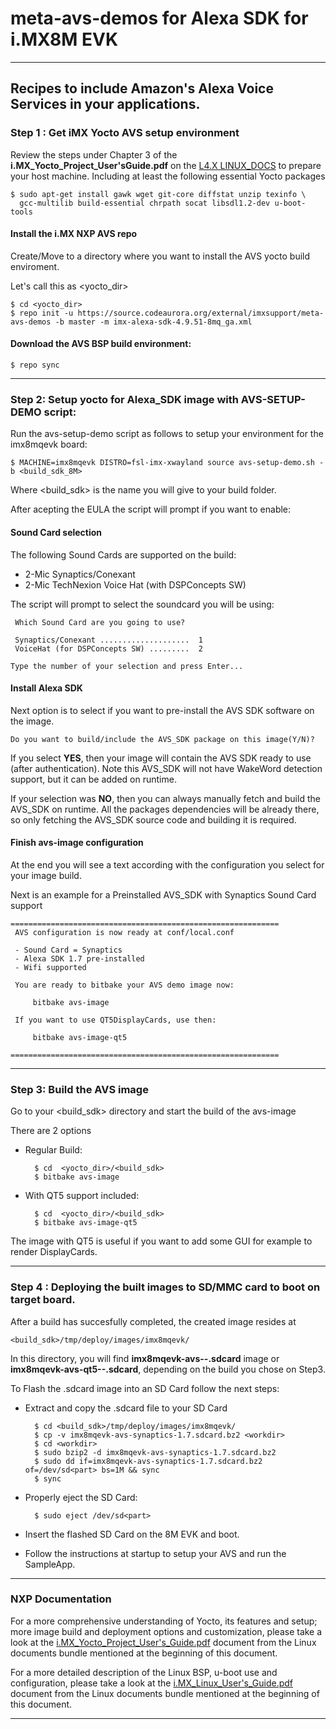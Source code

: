 # meta-avs-demos for Alexa SDK for i.MX8M EVK
---

Recipes to include Amazon's Alexa Voice Services in your applications.
---
### Step 1 : Get iMX Yocto AVS setup environment

Review the steps under Chapter 3 of the **i.MX_Yocto_Project_User'sGuide.pdf**
on the [L4.X LINUX_DOCS](https://goo.gl/Qcp4yA) to prepare your host machine.
Including at least the following essential Yocto packages

    $ sudo apt-get install gawk wget git-core diffstat unzip texinfo \
      gcc-multilib build-essential chrpath socat libsdl1.2-dev u-boot-tools

#### Install the i.MX NXP AVS repo

Create/Move to a directory where you want to install the AVS yocto build
enviroment.

Let's call this as <yocto_dir>


    $ cd <yocto_dir>
    $ repo init -u https://source.codeaurora.org/external/imxsupport/meta-avs-demos -b master -m imx-alexa-sdk-4.9.51-8mq_ga.xml


#### Download the AVS BSP build environment:

    $ repo sync
---
### Step 2: Setup yocto for Alexa_SDK image with AVS-SETUP-DEMO script:

Run the avs-setup-demo script as follows to setup your environment for the
imx8mqevk board:


    $ MACHINE=imx8mqevk DISTRO=fsl-imx-xwayland source avs-setup-demo.sh -b <build_sdk_8M>

Where <build_sdk> is the name you will give to your build folder.

After acepting the EULA the script will prompt if you want to enable:

#### Sound Card selection

The following Sound Cards are supported on the build:

* 2-Mic Synaptics/Conexant
* 2-Mic TechNexion Voice Hat (with DSPConcepts SW)

The script will prompt to select the soundcard you will be using:


     Which Sound Card are you going to use?

     Synaptics/Conexant ....................  1
     VoiceHat (for DSPConcepts SW) .........  2

    Type the number of your selection and press Enter...


#### Install Alexa SDK

Next option is to select if you want to pre-install the AVS SDK software on the
image.

    Do you want to build/include the AVS_SDK package on this image(Y/N)?

If you select **YES**, then your image will contain the AVS SDK ready to use
(after authentication). Note this AVS_SDK will not have WakeWord detection
support, but it can be added on runtime.

If your selection was **NO**, then you can always manually fetch and build the
AVS_SDK on runtime. All the packages dependencies will be already there, so
only fetching the AVS_SDK source code and building it is required.


#### Finish avs-image configuration

At the end you will see a text according with the configuration you select for
your image build.

Next is an example for a Preinstalled AVS_SDK with Synaptics Sound Card support

    ============================================================
     AVS configuration is now ready at conf/local.conf

     - Sound Card = Synaptics
     - Alexa SDK 1.7 pre-installed
     - Wifi supported

     You are ready to bitbake your AVS demo image now:

         bitbake avs-image

     If you want to use QT5DisplayCards, use then:

         bitbake avs-image-qt5

    ============================================================

---

### Step 3: Build the AVS image

Go to your <build_sdk> directory and start the build of the avs-image

There are 2 options

- Regular Build:

        $ cd  <yocto_dir>/<build_sdk>
        $ bitbake avs-image


- With QT5 support included:

        $ cd  <yocto_dir>/<build_sdk>
        $ bitbake avs-image-qt5


The image with QT5 is useful if you want to add some GUI for example to render
DisplayCards.

---

### Step 4 : Deploying the built images to SD/MMC card to boot on target board.

After a build has succesfully completed, the created image resides at

    <build_sdk>/tmp/deploy/images/imx8mqevk/

In this directory, you will find **imx8mqevk-avs-<soundcard>-<version>.sdcard**
image or **imx8mqevk-avs-qt5-<soundcard>-<version>.sdcard**, depending on the
build you chose on Step3.

To Flash the .sdcard image into an SD Card follow the next steps:


- Extract and copy the .sdcard file to your SD Card
	
        $ cd <build_sdk>/tmp/deploy/images/imx8mqevk/
        $ cp -v imx8mqevk-avs-synaptics-1.7.sdcard.bz2 <workdir>
        $ cd <workdir>
		$ sudo bzip2 -d imx8mqevk-avs-synaptics-1.7.sdcard.bz2
        $ sudo dd if=imx8mqevk-avs-synaptics-1.7.sdcard.bz2 of=/dev/sd<part> bs=1M && sync
        $ sync

- Properly eject the SD Card:

        $ sudo eject /dev/sd<part>


- Insert the flashed SD Card on the 8M EVK and boot.

- Follow the instructions at startup to setup your AVS and run the SampleApp.

---

### NXP Documentation

For a more comprehensive understanding of Yocto, its features and setup; more
image build and deployment options and customization, please take a look at the
[i.MX_Yocto_Project_User's_Guide.pdf](https://goo.gl/E9RSxz) document from the
Linux documents bundle mentioned at the beginning of this document.

For a more detailed description of the Linux BSP, u-boot use and configuration,
please take a look at the [i.MX_Linux_User's_Guide.pdf](https://goo.gl/M8ujSY)
document from the Linux documents bundle mentioned at the beginning of this
document.

---
